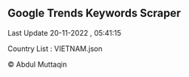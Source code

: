 

## Google Trends Keywords Scraper 
 
Last Update 20-11-2022 , 05:41:15

Country List :
VIETNAM.json



© Abdul Muttaqin 
